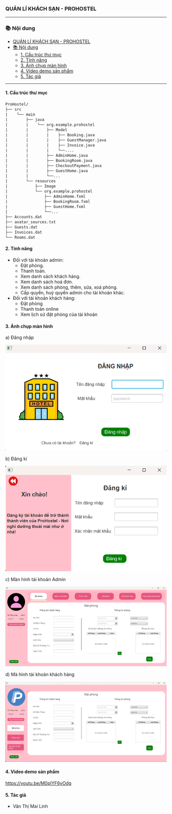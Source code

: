 ### QUẢN LÍ KHÁCH SẠN - PROHOSTEL
---

### 📚 Nội dung
- [QUẢN LÍ KHÁCH SẠN - PROHOSTEL](#quản-lí-khách-sạn---prohostel)
- [📚 Nội dung](#-nội-dung)
  - [1. Cấu trúc thư mục](#1-cấu-trúc-thư-mục)
  - [2. Tính năng](#2-tính-năng)
  - [3. Ảnh chụp màn hình](#3-ảnh-chụp-màn-hình)
  - [4. Video demo sản phẩm](#4-video-demo-sản-phẩm)
  - [5. Tác giả](#5-tác-giả)
---
#### 1. Cấu trúc thư mục
    ProHostel/
    ├── src
    |    └── main
    |        ├── java
    |        |    └── org.example.prohostel
    |        |        ├── Model
    |        |        |    ├── Booking.java
    |        |        |    ├── GuestManager.java
    |        |        |    ├── Invoice.java
    |        |        |    └──....
    |        |        ├── AdminHome.java
    |        |        ├── BookingRoom.java
    |        |        ├── CheckoutPayment.java
    |        |        ├── GuestHome.java
    |        |        └──...
    |        └── resources
    |            ├── Image
    |            └── org.example.prohostel
    |                ├── AdminHome.fxml
    |                ├── BookingRoom.fxml      
    |                ├── GuestHome.fxml
    |                └──...
    ├── Accounts.dat
    ├── avatar_sources.txt
    ├── Guests.dat
    ├── Invoices.dat
    └── Rooms.dat

#### 2. Tính năng
- Đối với tài khoản admin:
    + Đặt phòng.
    + Thanh toán.
    + Xem danh sách khách hàng.
    + Xem danh sách hoá đơn.
    + Xem danh sách phòng, thêm, sửa, xoá phòng.
    + Cấp quyền, huỷ quyền admin cho tài khoản khác.
- Đối với tài khoản khách hàng:
    + Đặt phòng
    + Thanh toán online
    + Xem lịch sử đặt phòng của tài khoản
#### 3. Ảnh chụp màn hình
a) Đăng nhập

![alt text](image.png)

b) Đăng kí

![alt text](image-1.png)

c) Màn hình tài khoản Admin

![alt text](image-2.png)

d) Mà hình tài khoản khách hàng

![alt text](image-3.png)

#### 4. Video demo sản phẩm
https://youtu.be/M0plYF6yOdg

#### 5. Tác giả
- Văn Thị Mai Linh 
